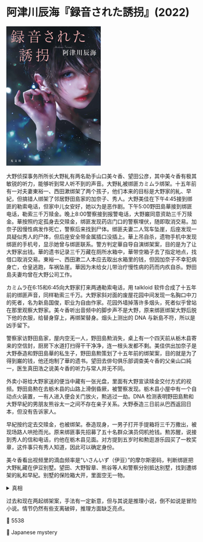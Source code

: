 # 阿津川辰海『録音された誘拐』(2022)

<img src=images/2022_cover.jpg width=250/>

大野侦探事务所所长大野糺有两名助手山口美々香、望田公彦，其中美々香有极其敏锐的听力，能够听到常人听不到的声音。大野糺被绑匪カミムラ绑架。十五年前有一对夫妻東裕一、西田漱绑架了两个孩子，他们本来的目标是大野家的糺、早紀，但搞错人绑架了邻居野田島家的加奈子、秀人。大野美佳在下午4:45接到绑匪的勒索电话，但家中儿女安好，她以为是恶作剧。下午5:00野田島華接到绑匪电话，勒索三千万赎金。晚上8:00警察接到报警电话，大野巌同意资助三千万赎金。華按照约定孤身去交赎金，绑匪发现药店门口的警察埋伏，随即取消交易。加奈子因慢性病发作死亡，警察后来找到尸体。绑匪夫妻二人驾车坠崖，后座发现一具疑似秀人的尸体，但后座安全带金属插口没插上。華上吊自杀，遗物手机中发现绑匪的手机号，显示她曾与绑匪联系。警方判定華自导自演绑架案，目的是为了让大野家出钱。華的遗书记录三千万藏在厕所水箱中，華带空箱子去了指定地点，找借口取消交易。東裕一、西田漱二人本应去取出水箱里的钱，但因加奈子不幸犯病身亡，仓皇逃跑，车祸坠崖。華因为未给女儿带治疗慢性病的药而内疚自杀。野田島夫妻均曾在大野公司工作。

カミムラ在6:15和6:45向大野家打来两通勒索电话，用 talkloid 软件合成了十五年前的绑匪声音，同样勒索三千万。大野家斜对面的废屋花园中间发现一名胸口中刀的死者，名为新島国俊，职业为自由作家。花园外墙掉落许多烟头，死者似乎曾站在那里观察大野家。美々香听出音频中的脚步声不是大野，原来绑匪绑架大野后脱下他的衣服，给替身穿上，再绑架替身。烟头上测出的 DNA 与新島不符，所以是凶手留下。

警察家访野田島家，屋内空无一人，野田島勲消失，桌上有一个四天前从栃木县寄来的空信封，厨房下水道打扫得干干净净，连一根头发都不剩。美佳供出加奈子是大野泰造和野田島華的私生子，野田島勲策划了十五年前的绑架案，目的就是为了得到巌的钱，他还炮制了華的遗书。望田去俳句俱乐部调查美々香的父亲山口純一，医生真田浩之说美々香的听力与常人并无不同。

外卖小哥给大野家送的便当中藏有一张光盘，里面有大野宣读赎金交付方式的视频。野田島勲在去栃木县的山路上滑倒昏厥，被警察发现。栃木县小屋中有一个自动点火装置，一有人进入便会关门放火，勲逃过一劫。DNA 检测表明野田島勲和大野早紀的男朋友熊谷太一之间不存在亲子关系。大野泰造三日前从巴西返回日本，但没有告诉家人。

早紀按约定去交赎金，也被绑架。泰造现身，一男子打开手提箱将三千万撒出，被现场路人哄抢而光。原来绑匪事先招募了五十名群众演员伺机抢钱。勲苏醒，说接到秀人的信和电话，约他在栃木县见面。对方提到五岁时和勲逛游乐园买了一枚奖章，这件事只有秀人知道，因此可以确定身份。

美々香看出视频里的滴血频率是“いさんいず（伊豆）”的摩尔斯密码，判断绑匪把大野糺藏在伊豆别墅。望田、大野智章、熊谷等人和警察分别抵达别墅，找到遭绑架的糺和早紀。别墅的保险箱大开，里面空无一物。

<details><summary>真相</summary>
地上有烟头却没有烟灰，所以是有人拿了绑匪的烟头丢在地上栽赃，谋杀案凶手另有其人。熊谷=秀人，他在车祸中坠崖生还，归来报仇。熊谷支走野田島勲后潜入其家中打扫，留下假的毛发，所以 DNA 匹配没有显示亲子关系。熊谷从野田島家出来的时候被新島国俊看到，所以杀死新島灭口，并丢下烟头栽赃カミムラ。カミムラ习惯抽完烟之后把过滤嘴对折，与现场的烟头相同，但这其实是カミムラ故意给手下サン看的习惯，因为大野糺告诉カミムラ，美々香手里有秀人和サン背叛他的证据，说服カミムラ与自己交易。カミムラ录制了两份大野糺的视频，一次宣读赎金交付方式，一次小声留下线索，第一次的声音合成到第二次的视频上，第二次录制的时候サン不在。美々香突发性耳聋，通过读唇术读出了大野糺在录像中的线索。
</details>

过去和现在两起绑架案，手法有一定新意，但与其说是推理小说，倒不如说是冒险小说。情节仍然有些支离破碎，推理方面缺乏亮点。

:link: 5538

:file_folder: Japanese mystery
